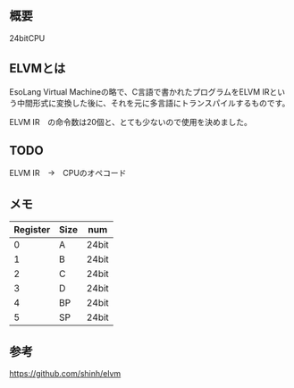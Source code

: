 ## 概要

24bitCPU

## ELVMとは

EsoLang Virtual Machineの略で、C言語で書かれたプログラムをELVM IRという中間形式に変換した後に、それを元に多言語にトランスパイルするものです。

ELVM IR　の命令数は20個と、とても少ないので使用を決めました。

## TODO

ELVM IR　→　CPUのオペコード

## メモ

 | Register | Size  |  num   |
 |----------|-------|--------|
0| A        | 24bit |  000   |
1| B        | 24bit |  001   |
2| C        | 24bit |  010   |
3| D        | 24bit |  011   |
4| BP       | 24bit |  100   |
5| SP       | 24bit |  101   |



## 参考

https://github.com/shinh/elvm

